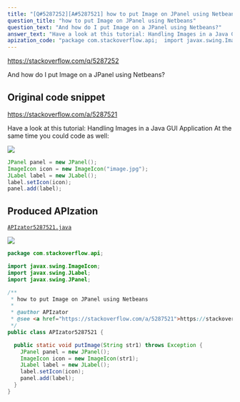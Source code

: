 ```yaml
---
title: "[Q#5287252][A#5287521] how to put Image on JPanel using Netbeans"
question_title: "how to put Image on JPanel using Netbeans"
question_text: "And how do I put Image on a JPanel using Netbeans?"
answer_text: "Have a look at this tutorial: Handling Images in a Java GUI Application At the same time you could code as well:"
apization_code: "package com.stackoverflow.api;  import javax.swing.ImageIcon; import javax.swing.JLabel; import javax.swing.JPanel;  /**  * how to put Image on JPanel using Netbeans  *  * @author APIzator  * @see <a href=\"https://stackoverflow.com/a/5287521\">https://stackoverflow.com/a/5287521</a>  */ public class APIzator5287521 {    public static void putImage(String str1) throws Exception {     JPanel panel = new JPanel();     ImageIcon icon = new ImageIcon(str1);     JLabel label = new JLabel();     label.setIcon(icon);     panel.add(label);   } }"
---
```


https://stackoverflow.com/q/5287252

And how do I put Image on a JPanel using Netbeans?



## Original code snippet

https://stackoverflow.com/a/5287521

Have a look at this tutorial: Handling Images in a Java GUI Application
At the same time you could code as well:

<div class="code-logo"><img src="/stackoverflow.png" /></div>

```java
JPanel panel = new JPanel(); 
ImageIcon icon = new ImageIcon("image.jpg"); 
JLabel label = new JLabel(); 
label.setIcon(icon); 
panel.add(label);
```

## Produced APIzation

[`APIzator5287521.java`](https://github.com/pasqualesalza/apization-temp/raw/main/data/search/APIzator5287521.java)

<div class="code-logo"><img src="/apizator.png" /></div>

```java
package com.stackoverflow.api;

import javax.swing.ImageIcon;
import javax.swing.JLabel;
import javax.swing.JPanel;

/**
 * how to put Image on JPanel using Netbeans
 *
 * @author APIzator
 * @see <a href="https://stackoverflow.com/a/5287521">https://stackoverflow.com/a/5287521</a>
 */
public class APIzator5287521 {

  public static void putImage(String str1) throws Exception {
    JPanel panel = new JPanel();
    ImageIcon icon = new ImageIcon(str1);
    JLabel label = new JLabel();
    label.setIcon(icon);
    panel.add(label);
  }
}

```
